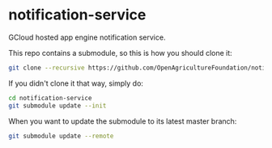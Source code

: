 # notification-service
GCloud hosted app engine notification service.  

This repo contains a submodule, so this is how you should clone it:
```bash
git clone --recursive https://github.com/OpenAgricultureFoundation/notification-service
```

If you didn't clone it that way, simply do:
```bash
cd notification-service 
git submodule update --init
```

When you want to update the submodule to its latest master branch:
```bash
git submodule update --remote
```

